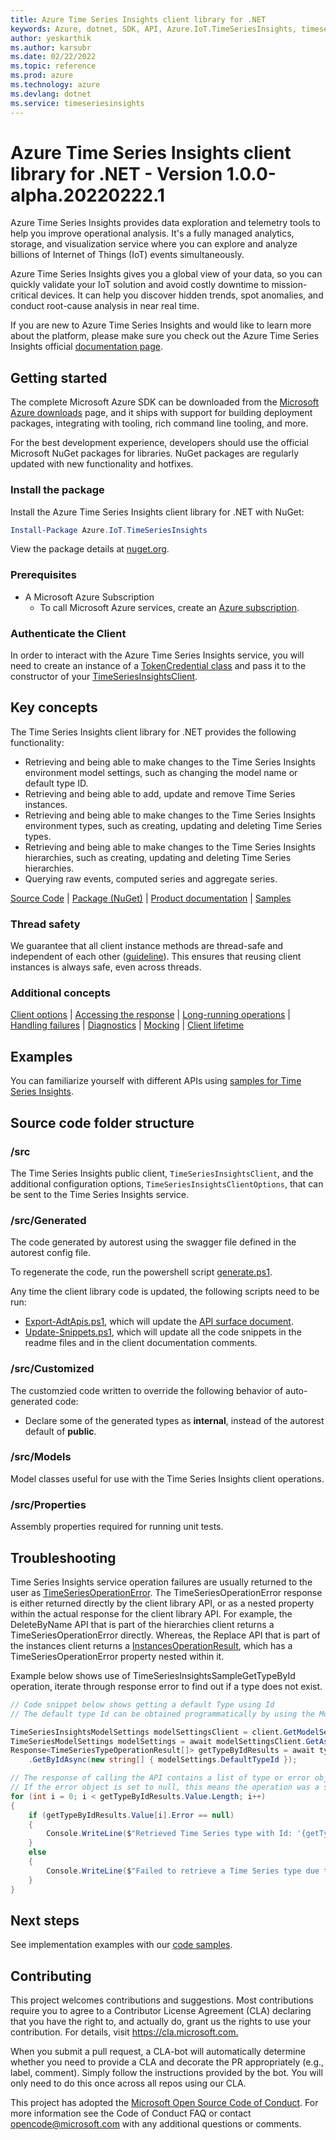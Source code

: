 ```yaml
---
title: Azure Time Series Insights client library for .NET
keywords: Azure, dotnet, SDK, API, Azure.IoT.TimeSeriesInsights, timeseriesinsights
author: yeskarthik
ms.author: karsubr
ms.date: 02/22/2022
ms.topic: reference
ms.prod: azure
ms.technology: azure
ms.devlang: dotnet
ms.service: timeseriesinsights
---
```

# Azure Time Series Insights client library for .NET - Version 1.0.0-alpha.20220222.1 


Azure Time Series Insights provides data exploration and telemetry tools to help you improve operational analysis. It's a fully managed analytics, storage, and visualization service where you can explore and analyze billions of Internet of Things (IoT) events simultaneously.

Azure Time Series Insights gives you a global view of your data, so you can quickly validate your IoT solution and avoid costly downtime to mission-critical devices. It can help you discover hidden trends, spot anomalies, and conduct root-cause analysis in near real time.

If you are new to Azure Time Series Insights and would like to learn more about the platform, please make sure you check out the Azure Time Series Insights official [documentation page][tsi_product_documentation].

## Getting started

The complete Microsoft Azure SDK can be downloaded from the [Microsoft Azure downloads][microsoft_sdk_download] page, and it ships with support for building deployment packages, integrating with tooling, rich command line tooling, and more.

For the best development experience, developers should use the official Microsoft NuGet packages for libraries. NuGet packages are regularly updated with new functionality and hotfixes.

### Install the package

Install the Azure Time Series Insights client library for .NET with NuGet:

```PowerShell
Install-Package Azure.IoT.TimeSeriesInsights
```

View the package details at [nuget.org][tsi_nuget].

### Prerequisites

- A Microsoft Azure Subscription
  - To call Microsoft Azure services, create an [Azure subscription][azure_sub].

### Authenticate the Client

In order to interact with the Azure Time Series Insights service, you will need to create an instance of a [TokenCredential class][token_credential] and pass it to the constructor of your [TimeSeriesInsightsClient](https://github.com/Azure/azure-sdk-for-net/blob/main/sdk/timeseriesinsights/Azure.IoT.TimeSeriesInsights/src/TimeSeriesInsightsClient.cs).

## Key concepts

The Time Series Insights client library for .NET provides the following functionality:
- Retrieving and being able to make changes to the Time Series Insights environment model settings, such as changing the model name or default type ID.
- Retrieving and being able to add, update and remove Time Series instances.
- Retrieving and being able to make changes to the Time Series Insights environment types, such as creating, updating and deleting Time Series types.
- Retrieving and being able to make changes to the Time Series Insights hierarchies, such as creating, updating and deleting Time Series hierarchies.
- Querying raw events, computed series and aggregate series.

[Source Code][tsi_client_src] | [Package (NuGet)][tsi_nuget] | [Product documentation][tsi_product_documentation] | [Samples][tsi_samples]

### Thread safety
We guarantee that all client instance methods are thread-safe and independent of each other ([guideline](https://azure.github.io/azure-sdk/dotnet_introduction.html#dotnet-service-methods-thread-safety)). This ensures that reusing client instances is always safe, even across threads.

### Additional concepts
<!-- CLIENT COMMON BAR -->
[Client options](https://github.com/Azure/azure-sdk-for-net/blob/main/sdk/core/Azure.Core/README.md#configuring-service-clients-using-clientoptions) |
[Accessing the response](https://github.com/Azure/azure-sdk-for-net/blob/main/sdk/core/Azure.Core/README.md#accessing-http-response-details-using-responset) |
[Long-running operations](https://github.com/Azure/azure-sdk-for-net/blob/main/sdk/core/Azure.Core/README.md#consuming-long-running-operations-using-operationt) |
[Handling failures](https://github.com/Azure/azure-sdk-for-net/blob/main/sdk/core/Azure.Core/README.md#reporting-errors-requestfailedexception) |
[Diagnostics](https://github.com/Azure/azure-sdk-for-net/blob/main/sdk/core/Azure.Core/samples/Diagnostics.md) |
[Mocking](https://github.com/Azure/azure-sdk-for-net/blob/main/sdk/core/Azure.Core/README.md#mocking) |
[Client lifetime](https://devblogs.microsoft.com/azure-sdk/lifetime-management-and-thread-safety-guarantees-of-azure-sdk-net-clients/)
<!-- CLIENT COMMON BAR -->

## Examples

You can familiarize yourself with different APIs using [samples for Time Series Insights][tsi_samples].

## Source code folder structure

### /src

The Time Series Insights public client, `TimeSeriesInsightsClient`, and the additional configuration options, `TimeSeriesInsightsClientOptions`, that can be sent to the Time Series Insights service.

### /src/Generated

The code generated by autorest using the swagger file defined in the autorest config file.

To regenerate the code, run the powershell script [generate.ps1](https://github.com/Azure/azure-sdk-for-net/blob/main/sdk/timeseriesinsights/Azure.IoT.TimeSeriesInsights/src/generate.ps1).

Any time the client library code is updated, the following scripts need to be run:

- [Export-AdtApis.ps1](https://github.com/Azure/azure-sdk-for-net/blob/main/sdk/timeseriesinsights/Export-TsiApis.ps1), which will update the [API surface document](https://github.com/Azure/azure-sdk-for-net/blob/main/sdk/timeseriesinsights/Azure.IoT.TimeSeriesInsights/api/Azure.IoT.TimeSeriesInsights.netstandard2.0.cs).
- [Update-Snippets.ps1](https://github.com/Azure/azure-sdk-for-net/blob/main/sdk/timeseriesinsights/Update-TsiSnippets.ps1), which will update all the code snippets in the readme files and in the client documentation comments.

### /src/Customized

The customzied code written to override the following behavior of auto-generated code:

- Declare some of the generated types as **internal**, instead of the autorest default of **public**.

### /src/Models

Model classes useful for use with the Time Series Insights client operations.

### /src/Properties

Assembly properties required for running unit tests.

## Troubleshooting

Time Series Insights service operation failures are usually returned to the user as [TimeSeriesOperationError](https://github.com/Azure/azure-sdk-for-net/blob/main/sdk/timeseriesinsights/Azure.IoT.TimeSeriesInsights/src/Generated/Models/TimeSeriesOperationError.cs). The TimeSeriesOperationError response is either returned directly by the client library API, or as a nested property within the actual response for the client library API. For example, the DeleteByName API that is part of the hierarchies client returns a TimeSeriesOperationError directly. Whereas, the Replace API that is part of the instances client returns a [InstancesOperationResult](https://github.com/Azure/azure-sdk-for-net/blob/main/sdk/timeseriesinsights/Azure.IoT.TimeSeriesInsights/src/Generated/Models/InstancesOperationResult.cs), which has a TimeSeriesOperationError property nested within it.

Example below shows use of TimeSeriesInsightsSampleGetTypeById operation, iterate through response error to find out if a type does not exist.

```C# Snippet:TimeSeriesInsightsSampleGetTypeById
// Code snippet below shows getting a default Type using Id
// The default type Id can be obtained programmatically by using the ModelSettings client.

TimeSeriesInsightsModelSettings modelSettingsClient = client.GetModelSettingsClient();
TimeSeriesModelSettings modelSettings = await modelSettingsClient.GetAsync();
Response<TimeSeriesTypeOperationResult[]> getTypeByIdResults = await typesClient
    .GetByIdAsync(new string[] { modelSettings.DefaultTypeId });

// The response of calling the API contains a list of type or error objects corresponding by position to the input parameter array in the request.
// If the error object is set to null, this means the operation was a success.
for (int i = 0; i < getTypeByIdResults.Value.Length; i++)
{
    if (getTypeByIdResults.Value[i].Error == null)
    {
        Console.WriteLine($"Retrieved Time Series type with Id: '{getTypeByIdResults.Value[i].TimeSeriesType.Id}'.");
    }
    else
    {
        Console.WriteLine($"Failed to retrieve a Time Series type due to '{getTypeByIdResults.Value[i].Error.Message}'.");
    }
}
```

## Next steps

See implementation examples with our [code samples](https://github.com/Azure/azure-sdk-for-net/blob/main/sdk/timeseriesinsights/Azure.IoT.TimeSeriesInsights/samples).

## Contributing

This project welcomes contributions and suggestions.
Most contributions require you to agree to a Contributor License Agreement (CLA) declaring that you have the right to, and actually do, grant us the rights to use your contribution.
For details, visit <https://cla.microsoft.com.>

When you submit a pull request, a CLA-bot will automatically determine whether you need to provide a CLA and decorate the PR appropriately (e.g., label, comment).
Simply follow the instructions provided by the bot.
You will only need to do this once across all repos using our CLA.

This project has adopted the [Microsoft Open Source Code of Conduct][code_of_conduct].
For more information see the Code of Conduct FAQ or contact opencode@microsoft.com with any additional questions or comments.

<!-- LINKS -->
[microsoft_sdk_download]: https://azure.microsoft.com/downloads/?sdk=net
[azure_sdk_target_frameworks]: https://github.com/azure/azure-sdk-for-net#target-frameworks
[azure_cli]: https://docs.microsoft.com/cli/azure
[azure_sub]: https://azure.microsoft.com/free/dotnet/
[package]: https://www.nuget.org/packages/Azure.IoT.TimeSeriesInsights
[code_of_conduct]: https://opensource.microsoft.com/codeofconduct/
[nuget]: https://www.nuget.org/
[azure_portal]: https://portal.azure.com/
[azure_rest_api]: https://docs.microsoft.com/rest/api/azure/
[azure_core_library]: https://github.com/Azure/azure-sdk-for-net/tree/main/sdk/core/Azure.Core
[token_credential]: https://docs.microsoft.com/dotnet/api/azure.core.tokencredential?view=azure-dotnet
[azure_cli]: https://docs.microsoft.com/cli/azure/install-azure-cli?view=azure-cli-latest
[iot_cli_extension]: https://github.com/Azure/azure-iot-cli-extension/releases
[iot_cli_doc]: https://docs.microsoft.com/cli/azure/ext/azure-iot/dt?view=azure-cli-latest
[http_status_code]: https://docs.microsoft.com/dotnet/api/system.net.httpstatuscode?view=netcore-3.1
[tsi_nuget]: https://www.nuget.org/packages/Azure.IoT.TimeSeriesInsights
[tsi_client_src]: https://github.com/Azure/azure-sdk-for-net/tree/main/sdk/timeseriesinsights/Azure.IoT.TimeSeriesInsights/src
[tsi_product_documentation]: https://docs.microsoft.com/azure/time-series-insights/
[tsi_samples]: https://github.com/Azure/azure-sdk-for-net/blob/main/sdk/timeseriesinsights/Azure.IoT.TimeSeriesInsights/samples/Readme.md

